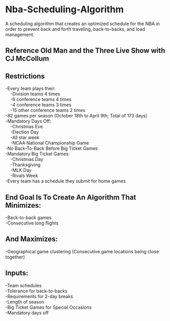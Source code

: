 # Nba-Scheduling-Algorithm
A scheduling algorithm that creates an optimized schedule for the NBA in order to prevent back and forth traveling, back-to-backs, and load management.

## Reference Old Man and the Three Live Show with CJ McCollum
## Restrictions
-Every team plays their:  
&nbsp;&nbsp;&nbsp;&nbsp;-Division teams 4 times  
&nbsp;&nbsp;&nbsp;&nbsp;-6 conference teams 4 times  
&nbsp;&nbsp;&nbsp;&nbsp;-4 conference teams 3 times  
&nbsp;&nbsp;&nbsp;&nbsp;-15 other conference teams 2 times  
-82 games per season (October 18th to April 9th; Total of 173 days)  
-Mandatory Days Off:  
&nbsp;&nbsp;&nbsp;&nbsp;-Christmas Eve  
&nbsp;&nbsp;&nbsp;&nbsp;-Election Day  
&nbsp;&nbsp;&nbsp;&nbsp;-All star week  
&nbsp;&nbsp;&nbsp;&nbsp;-NCAA National Championship Game  
-No Back-To-Back Before Big Ticket Games  
-Mandatory Big Ticket Games:  
&nbsp;&nbsp;&nbsp;&nbsp;-Christmas Day  
&nbsp;&nbsp;&nbsp;&nbsp;-Thanksgiving  
&nbsp;&nbsp;&nbsp;&nbsp;-MLK Day  
&nbsp;&nbsp;&nbsp;&nbsp;-Rivals Week  
-Every team has a schedule they submit for home games  

## End Goal Is To Create An Algorithm That Minimizes:
-Back-to-back games  
-Consecutive long flights  
## And Maximizes:
-Geographical game clustering (Consecutive game locations being close together)  

## Inputs:
-Team schedules  
-Tolerance for back-to-backs  
-Requirements for 2-day breaks  
-Length of season  
-Big Ticket Games for Special Occasions  
-Mandatory days off  

